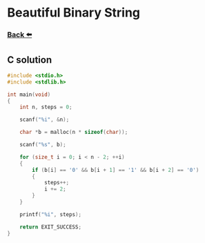 
# Beautiful Binary String
### [Back ⬅️](README.md)

## **C** solution

```c
#include <stdio.h>
#include <stdlib.h>

int main(void)
{
    int n, steps = 0;

    scanf("%i", &n);

    char *b = malloc(n * sizeof(char));

    scanf("%s", b);

    for (size_t i = 0; i < n - 2; ++i)
    {
        if (b[i] == '0' && b[i + 1] == '1' && b[i + 2] == '0')
        {
            steps++;
            i += 2;
        }
    }

    printf("%i", steps);

    return EXIT_SUCCESS;
}
```